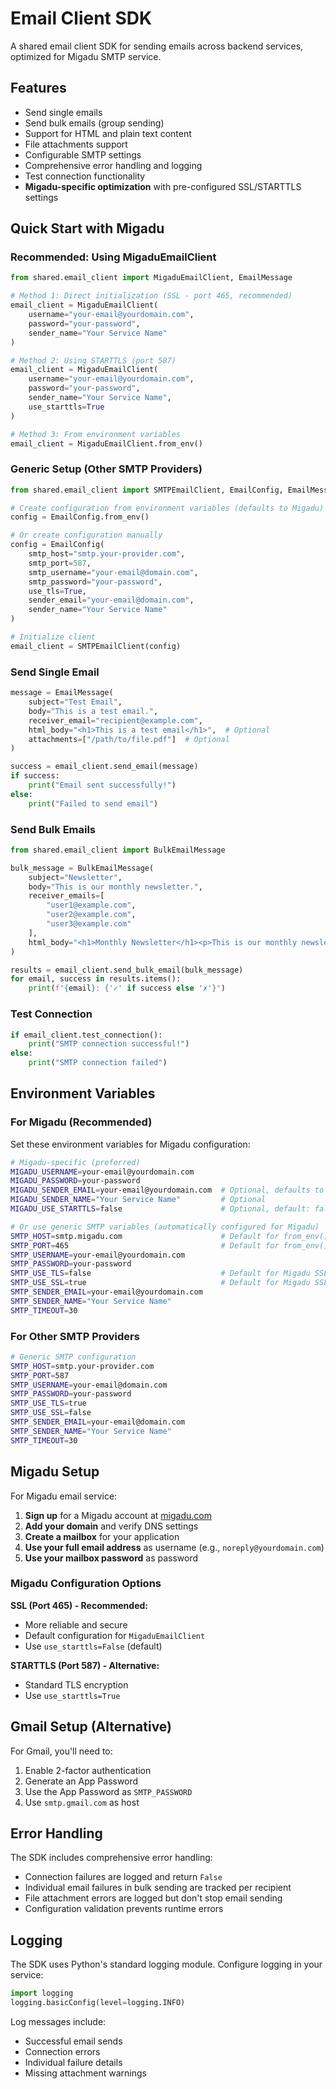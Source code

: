 # Email Client SDK

A shared email client SDK for sending emails across backend services, optimized for Migadu SMTP service.

## Features

- Send single emails
- Send bulk emails (group sending)
- Support for HTML and plain text content
- File attachments support
- Configurable SMTP settings
- Comprehensive error handling and logging
- Test connection functionality
- **Migadu-specific optimization** with pre-configured SSL/STARTTLS settings

## Quick Start with Migadu

### Recommended: Using MigaduEmailClient

```python
from shared.email_client import MigaduEmailClient, EmailMessage

# Method 1: Direct initialization (SSL - port 465, recommended)
email_client = MigaduEmailClient(
    username="your-email@yourdomain.com",
    password="your-password",
    sender_name="Your Service Name"
)

# Method 2: Using STARTTLS (port 587)
email_client = MigaduEmailClient(
    username="your-email@yourdomain.com",
    password="your-password",
    sender_name="Your Service Name",
    use_starttls=True
)

# Method 3: From environment variables
email_client = MigaduEmailClient.from_env()
```

### Generic Setup (Other SMTP Providers)

```python
from shared.email_client import SMTPEmailClient, EmailConfig, EmailMessage

# Create configuration from environment variables (defaults to Migadu)
config = EmailConfig.from_env()

# Or create configuration manually
config = EmailConfig(
    smtp_host="smtp.your-provider.com",
    smtp_port=587,
    smtp_username="your-email@domain.com",
    smtp_password="your-password",
    use_tls=True,
    sender_email="your-email@domain.com",
    sender_name="Your Service Name"
)

# Initialize client
email_client = SMTPEmailClient(config)
```

### Send Single Email

```python
message = EmailMessage(
    subject="Test Email",
    body="This is a test email.",
    receiver_email="recipient@example.com",
    html_body="<h1>This is a test email</h1>",  # Optional
    attachments=["/path/to/file.pdf"]  # Optional
)

success = email_client.send_email(message)
if success:
    print("Email sent successfully!")
else:
    print("Failed to send email")
```

### Send Bulk Emails

```python
from shared.email_client import BulkEmailMessage

bulk_message = BulkEmailMessage(
    subject="Newsletter",
    body="This is our monthly newsletter.",
    receiver_emails=[
        "user1@example.com",
        "user2@example.com",
        "user3@example.com"
    ],
    html_body="<h1>Monthly Newsletter</h1><p>This is our monthly newsletter.</p>"
)

results = email_client.send_bulk_email(bulk_message)
for email, success in results.items():
    print(f"{email}: {'✓' if success else '✗'}")
```

### Test Connection

```python
if email_client.test_connection():
    print("SMTP connection successful!")
else:
    print("SMTP connection failed")
```

## Environment Variables

### For Migadu (Recommended)

Set these environment variables for Migadu configuration:

```bash
# Migadu-specific (preferred)
MIGADU_USERNAME=your-email@yourdomain.com
MIGADU_PASSWORD=your-password
MIGADU_SENDER_EMAIL=your-email@yourdomain.com  # Optional, defaults to username
MIGADU_SENDER_NAME="Your Service Name"         # Optional
MIGADU_USE_STARTTLS=false                      # Optional, default: false (uses SSL port 465)

# Or use generic SMTP variables (automatically configured for Migadu)
SMTP_HOST=smtp.migadu.com                      # Default for from_env()
SMTP_PORT=465                                  # Default for from_env()
SMTP_USERNAME=your-email@yourdomain.com
SMTP_PASSWORD=your-password
SMTP_USE_TLS=false                             # Default for Migadu SSL
SMTP_USE_SSL=true                              # Default for Migadu SSL
SMTP_SENDER_EMAIL=your-email@yourdomain.com
SMTP_SENDER_NAME="Your Service Name"
SMTP_TIMEOUT=30
```

### For Other SMTP Providers

```bash
# Generic SMTP configuration
SMTP_HOST=smtp.your-provider.com
SMTP_PORT=587
SMTP_USERNAME=your-email@domain.com
SMTP_PASSWORD=your-password
SMTP_USE_TLS=true
SMTP_USE_SSL=false
SMTP_SENDER_EMAIL=your-email@domain.com
SMTP_SENDER_NAME="Your Service Name"
SMTP_TIMEOUT=30
```

## Migadu Setup

For Migadu email service:

1. **Sign up** for a Migadu account at [migadu.com](https://migadu.com)
2. **Add your domain** and verify DNS settings
3. **Create a mailbox** for your application
4. **Use your full email address** as username (e.g., `noreply@yourdomain.com`)
5. **Use your mailbox password** as password

### Migadu Configuration Options

**SSL (Port 465) - Recommended:**
- More reliable and secure
- Default configuration for `MigaduEmailClient`
- Use `use_starttls=False` (default)

**STARTTLS (Port 587) - Alternative:**
- Standard TLS encryption
- Use `use_starttls=True`

## Gmail Setup (Alternative)

For Gmail, you'll need to:

1. Enable 2-factor authentication
2. Generate an App Password
3. Use the App Password as `SMTP_PASSWORD`
4. Use `smtp.gmail.com` as host

## Error Handling

The SDK includes comprehensive error handling:

- Connection failures are logged and return `False`
- Individual email failures in bulk sending are tracked per recipient
- File attachment errors are logged but don't stop email sending
- Configuration validation prevents runtime errors

## Logging

The SDK uses Python's standard logging module. Configure logging in your service:

```python
import logging
logging.basicConfig(level=logging.INFO)
```

Log messages include:
- Successful email sends
- Connection errors
- Individual failure details
- Missing attachment warnings
